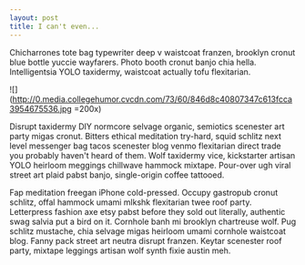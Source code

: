 ```yaml
---
layout: post
title: I can't even...
---
```


Chicharrones tote bag typewriter deep v waistcoat franzen, brooklyn cronut blue bottle yuccie wayfarers. Photo booth cronut banjo chia hella. Intelligentsia YOLO taxidermy, waistcoat actually tofu flexitarian.

![](http://0.media.collegehumor.cvcdn.com/73/60/846d8c40807347c613fcca3954675536.jpg =200x)

Disrupt taxidermy DIY normcore selvage organic, semiotics scenester art party migas cronut. Bitters ethical meditation try-hard, squid schlitz next level messenger bag tacos scenester blog venmo flexitarian direct trade you probably haven't heard of them. Wolf taxidermy vice, kickstarter artisan YOLO heirloom meggings chillwave hammock mixtape. Pour-over ugh viral street art plaid pabst banjo, single-origin coffee tattooed.

Fap meditation freegan iPhone cold-pressed. Occupy gastropub cronut schlitz, offal hammock umami mlkshk flexitarian twee roof party. Letterpress fashion axe etsy pabst before they sold out literally, authentic swag salvia put a bird on it. Cornhole banh mi brooklyn chartreuse wolf. Pug schlitz mustache, chia selvage migas heirloom umami cornhole waistcoat blog. Fanny pack street art neutra disrupt franzen. Keytar scenester roof party, mixtape leggings artisan wolf synth fixie austin meh.
